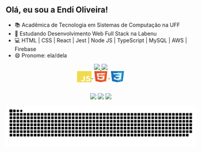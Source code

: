 ## Olá, eu sou a Endi Oliveira!
- 📚 Acadêmica de Tecnologia em Sistemas de Computação na UFF
- 🔭 Estudando Desenvolvimento Web Full Stack na Labenu 
- 💻 HTML | CSS | React | Jest | Node JS | TypeScript | MySQL | AWS | Firebase 
- 😄 Pronome: ela/dela

<div align="center">
  <a href="https://github.com/endioliveira">
  <img height="180em" src="https://github-readme-stats.vercel.app/api?username=endioliveira&show_icons=true&theme=dracula&include_all_commits=true&count_private=true"/>
  <img height="180em" src="https://github-readme-stats.vercel.app/api/top-langs/?username=endioliveira&layout=compact&langs_count=7&theme=dracula"/>
</div>

 <div align="center">
  <img align="center" alt="Js" height="30" width="40" src="https://raw.githubusercontent.com/devicons/devicon/master/icons/javascript/javascript-plain.svg">
  <img align="center" alt="HTML" height="30" width="40" src="https://raw.githubusercontent.com/devicons/devicon/master/icons/html5/html5-original.svg">
  <img align="center" alt="CSS" height="30" width="40" src="https://raw.githubusercontent.com/devicons/devicon/master/icons/css3/css3-original.svg">
</div>
  
  ##
  
 <div align="center">
  <a href="https://instagram.com/medeiros_eo" target="_blank"><img src="https://img.shields.io/badge/-Instagram-%23E4405F?style=for-the-badge&logo=instagram&logoColor=white" target="_blank"></a>
  <a href="https://www.linkedin.com/in/endi-oliveira-71309b232/" target="_blank"><img src="https://img.shields.io/badge/-LinkedIn-%230077B5?style=for-the-badge&logo=linkedin&logoColor=white" target="_blank"></a> 
   <a href = "mailto:eomedeiros21@gmail.com"><img src="https://img.shields.io/badge/-Gmail-%23333?style=for-the-badge&logo=gmail&logoColor=red" target="_blank"></a>
  </div>
  
<div align="center">
  
  ![Snake animation](https://github.com/endioliveira/endioliveira/blob/output/github-contribution-grid-snake.svg)
  
</div>
